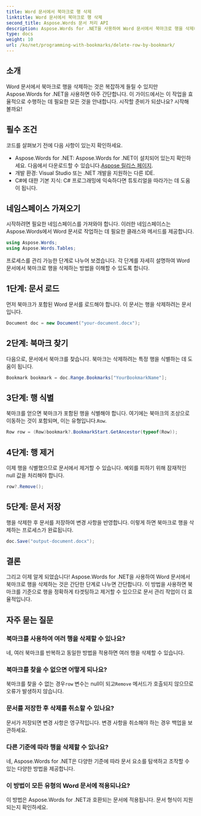 ```yaml
---
title: Word 문서에서 북마크로 행 삭제
linktitle: Word 문서에서 북마크로 행 삭제
second_title: Aspose.Words 문서 처리 API
description: Aspose.Words for .NET을 사용하여 Word 문서에서 북마크로 행을 삭제하는 방법을 알아보세요. 효율적인 문서 관리를 위한 단계별 가이드를 따르세요.
type: docs
weight: 10
url: /ko/net/programming-with-bookmarks/delete-row-by-bookmark/
---
```

## 소개

Word 문서에서 북마크로 행을 삭제하는 것은 복잡하게 들릴 수 있지만 Aspose.Words for .NET을 사용하면 아주 간단합니다. 이 가이드에서는 이 작업을 효율적으로 수행하는 데 필요한 모든 것을 안내합니다. 시작할 준비가 되셨나요? 시작해 볼까요!

## 필수 조건

코드를 살펴보기 전에 다음 사항이 있는지 확인하세요.

-  Aspose.Words for .NET: Aspose.Words for .NET이 설치되어 있는지 확인하세요. 다음에서 다운로드할 수 있습니다.[Aspose 릴리스 페이지](https://releases.aspose.com/words/net/).
- 개발 환경: Visual Studio 또는 .NET 개발을 지원하는 다른 IDE.
- C#에 대한 기본 지식: C# 프로그래밍에 익숙하다면 튜토리얼을 따라가는 데 도움이 됩니다.

## 네임스페이스 가져오기

시작하려면 필요한 네임스페이스를 가져와야 합니다. 이러한 네임스페이스는 Aspose.Words에서 Word 문서로 작업하는 데 필요한 클래스와 메서드를 제공합니다.

```csharp
using Aspose.Words;
using Aspose.Words.Tables;
```

프로세스를 관리 가능한 단계로 나누어 보겠습니다. 각 단계를 자세히 설명하여 Word 문서에서 북마크로 행을 삭제하는 방법을 이해할 수 있도록 합니다.

## 1단계: 문서 로드

먼저 북마크가 포함된 Word 문서를 로드해야 합니다. 이 문서는 행을 삭제하려는 문서입니다.

```csharp
Document doc = new Document("your-document.docx");
```

## 2단계: 북마크 찾기

다음으로, 문서에서 북마크를 찾습니다. 북마크는 삭제하려는 특정 행을 식별하는 데 도움이 됩니다.

```csharp
Bookmark bookmark = doc.Range.Bookmarks["YourBookmarkName"];
```

## 3단계: 행 식별

 북마크를 얻으면 북마크가 포함된 행을 식별해야 합니다. 여기에는 북마크의 조상으로 이동하는 것이 포함되며, 이는 유형입니다.`Row`.

```csharp
Row row = (Row)bookmark?.BookmarkStart.GetAncestor(typeof(Row));
```

## 4단계: 행 제거

이제 행을 식별했으므로 문서에서 제거할 수 있습니다. 예외를 피하기 위해 잠재적인 null 값을 처리해야 합니다.

```csharp
row?.Remove();
```

## 5단계: 문서 저장

행을 삭제한 후 문서를 저장하여 변경 사항을 반영합니다. 이렇게 하면 북마크로 행을 삭제하는 프로세스가 완료됩니다.

```csharp
doc.Save("output-document.docx");
```

## 결론

그리고 이제 알게 되었습니다! Aspose.Words for .NET을 사용하여 Word 문서에서 북마크로 행을 삭제하는 것은 간단한 단계로 나누면 간단합니다. 이 방법을 사용하면 북마크를 기준으로 행을 정확하게 타겟팅하고 제거할 수 있으므로 문서 관리 작업이 더 효율적입니다.

## 자주 묻는 질문

### 북마크를 사용하여 여러 행을 삭제할 수 있나요?
네, 여러 북마크를 반복하고 동일한 방법을 적용하면 여러 행을 삭제할 수 있습니다.

### 북마크를 찾을 수 없으면 어떻게 되나요?
 북마크를 찾을 수 없는 경우`row` 변수는 null이 되고`Remove` 메서드가 호출되지 않으므로 오류가 발생하지 않습니다.

### 문서를 저장한 후 삭제를 취소할 수 있나요?
문서가 저장되면 변경 사항은 영구적입니다. 변경 사항을 취소해야 하는 경우 백업을 보관하세요.

### 다른 기준에 따라 행을 삭제할 수 있나요?
네, Aspose.Words for .NET은 다양한 기준에 따라 문서 요소를 탐색하고 조작할 수 있는 다양한 방법을 제공합니다.

### 이 방법이 모든 유형의 Word 문서에 적용되나요?
이 방법은 Aspose.Words for .NET과 호환되는 문서에 적용됩니다. 문서 형식이 지원되는지 확인하세요.